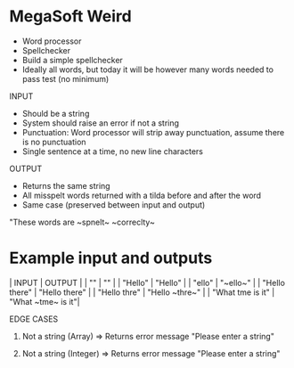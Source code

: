 # MegaSoft Weird 
- Word processor 
- Spellchecker 
- Build a simple spellchecker 
- Ideally all words, but today it will be however many words needed to pass test (no minimum)

INPUT
- Should be a string
- System should raise an error if not a string 
- Punctuation: Word processor will strip away punctuation, assume there is no punctuation 
- Single sentence at a time, no new line characters

OUTPUT 
- Returns the same string
- All misspelt words returned with a tilda before and after the word 
- Same case (preserved between input and output)

"These words are ~spnelt~ ~correclty~

# Example input and outputs
| INPUT          | OUTPUT           |
| ""             | ""               |
| "Hello"        | "Hello"          |
| "ello"         | "~ello~"         |
| "Hello there"  | "Hello there"    |
| "Hello thre"   | "Hello ~thre~"      |
| "What tme is it" | "What ~tme~ is it"|

EDGE CASES
1. Not a string (Array)
   => Returns error message "Please enter a string"

2.  Not a string (Integer)
=> Returns error message "Please enter a string"
